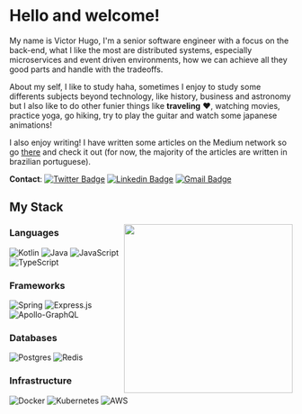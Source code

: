 # Hello and welcome!

My name is Victor Hugo, I'm a senior software engineer with a focus on the back-end, what I like the most are distributed systems, especially microservices and event driven environments, how we can achieve all they good parts and handle with the tradeoffs.

About my self, I like to study haha, sometimes I enjoy to study some differents subjects beyond technology, like history, business and astronomy but I also like to do other funier things like **traveling** ❤️, watching movies, practice yoga, go hiking, try to play the guitar and watch some japanese animations!

I also enjoy writing! I have written some articles on the Medium network so go [there](https://medium.com/@victorhsr) and check it out (for now, the majority of the articles are written in brazilian portuguese).

**Contact**: [![Twitter Badge](https://img.shields.io/badge/-victorhsrx-blue?style=plastic&logo=Twitter&logoColor=white&link=https://twitter.com/victorhsrx/)](https://twitter.com/victorhsrx/)
[![Linkedin Badge](https://img.shields.io/badge/-victorhsr-blue?style=plastic&logo=Linkedin&logoColor=white&link=https://www.linkedin.com/in/victorhsr/)](https://www.linkedin.com/in/victorhsr/)
[![Gmail Badge](https://img.shields.io/badge/-victor.hugo.origins@gmail.com-c14438?style=plastic&logo=Gmail&logoColor=white&link=mailto:victor.hugo.origins@gmail.com)](mailto:victor.hugo.origins@gmail.com)

## My Stack 

<img align="right" width="300" height="300" src="https://media2.giphy.com/media/unQ3IJU2RG7DO/giphy.gif?cid=790b761194d9aa79cd22873d8d7f8f106381e1f2277a9cad&rid=giphy.gif&ct=g">

### Languages

![Kotlin](https://img.shields.io/badge/kotlin-%230095D5.svg?style=for-the-badge&logo=kotlin&logoColor=white)
![Java](https://img.shields.io/badge/java-%23ED8B00.svg?style=for-the-badge&logo=java&logoColor=white)
![JavaScript](https://img.shields.io/badge/javascript-%23323330.svg?style=for-the-badge&logo=javascript&logoColor=%23F7DF1E)
![TypeScript](https://img.shields.io/badge/typescript-%23007ACC.svg?style=for-the-badge&logo=typescript&logoColor=white)

### Frameworks

![Spring](https://img.shields.io/badge/spring-%236DB33F.svg?style=for-the-badge&logo=spring&logoColor=white)
![Express.js](https://img.shields.io/badge/express.js-%23404d59.svg?style=for-the-badge&logo=express&logoColor=%2361DAFB) 
![Apollo-GraphQL](https://img.shields.io/badge/-ApolloGraphQL-311C87?style=for-the-badge&logo=apollo-graphql)

### Databases

![Postgres](https://img.shields.io/badge/postgres-%23316192.svg?style=for-the-badge&logo=postgresql&logoColor=white)
![Redis](https://img.shields.io/badge/redis-%23DD0031.svg?style=for-the-badge&logo=redis&logoColor=white)

### Infrastructure

![Docker](https://img.shields.io/badge/docker-%230db7ed.svg?style=for-the-badge&logo=docker&logoColor=white)
![Kubernetes](https://img.shields.io/badge/kubernetes-%23326ce5.svg?style=for-the-badge&logo=kubernetes&logoColor=white)
![AWS](https://img.shields.io/badge/AWS-%23FF9900.svg?style=for-the-badge&logo=amazon-aws&logoColor=white)


